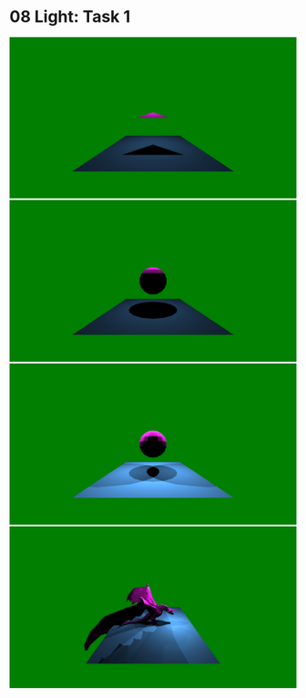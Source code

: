 # 08 Light: Task 1

[![08 Light: Task 1: scene0](../results/png/08-01-light-scene0.png)](../results/ppm/08-01-light-scene0.ppm)
[![08 Light: Task 1: scene1](../results/png/08-01-light-scene1.png)](../results/ppm/08-01-light-scene1.ppm)
[![08 Light: Task 1: scene2](../results/png/08-01-light-scene2.png)](../results/ppm/08-01-light-scene2.ppm)
[![08 Light: Task 1: scene3](../results/png/08-01-light-scene3.png)](../results/ppm/08-01-light-scene3.ppm)
